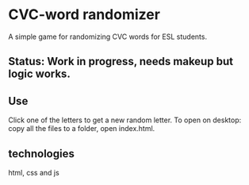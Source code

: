 # CVC-word randomizer

A simple game for randomizing CVC words for ESL students.

## Status: Work in progress, needs makeup but logic works.

## Use
Click one of the letters to get a new random letter.
To open on desktop: copy all the files to a folder, open index.html.

## technologies
html, css and js